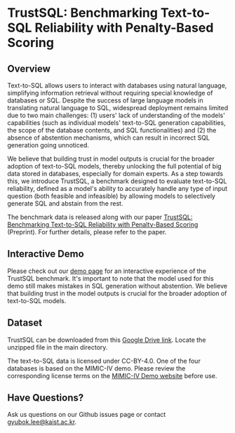 # TrustSQL: Benchmarking Text-to-SQL Reliability with Penalty-Based Scoring

## Overview

Text-to-SQL allows users to interact with databases using natural language, simplifying information retrieval without requiring special knowledge of databases or SQL. Despite the success of large language models in translating natural language to SQL, widespread deployment remains limited due to two main challenges: (1) users' lack of understanding of the models' capabilities (such as individual models' text-to-SQL generation capabilities, the scope of the database contents, and SQL functionalities) and (2) the absence of abstention mechanisms, which can result in incorrect SQL generation going unnoticed.

We believe that building trust in model outputs is crucial for the broader adoption of text-to-SQL models, thereby unlocking the full potential of big data stored in databases, especially for domain experts. As a step towards this, we introduce TrustSQL, a benchmark designed to evaluate text-to-SQL reliability, defined as a model's ability to accurately handle any type of input question (both feasible and infeasible) by allowing models to selectively generate SQL and abstain from the rest.

The benchmark data is released along with our paper [TrustSQL: Benchmarking Text-to-SQL Reliability with Penalty-Based Scoring](https://arxiv.org/abs/2403.15879) (Preprint). For further details, please refer to the paper.


## Interactive Demo

Please check out our [demo page](http://3.36.112.42:8501) for an interactive experience of the TrustSQL benchmark. It's important to note that the model used for this demo still makes mistakes in SQL generation without abstention. We believe that building trust in the model outputs is crucial for the broader adoption of text-to-SQL models.


## Dataset

TrustSQL can be downloaded from this [Google Drive link](https://drive.google.com/file/d/1j0Otma8aC-e8-7ej-nwObpB-S-pxPpZX/view?usp=sharing). Locate the unzipped file in the main directory.

The text-to-SQL data is licensed under CC-BY-4.0. One of the four databases is based on the MIMIC-IV demo. Please review the corresponding license terms on the [MIMIC-IV Demo website](https://physionet.org/content/mimic-iv-demo/2.2/) before use.


## Have Questions?

Ask us questions on our Github issues page or contact gyubok.lee@kaist.ac.kr.

